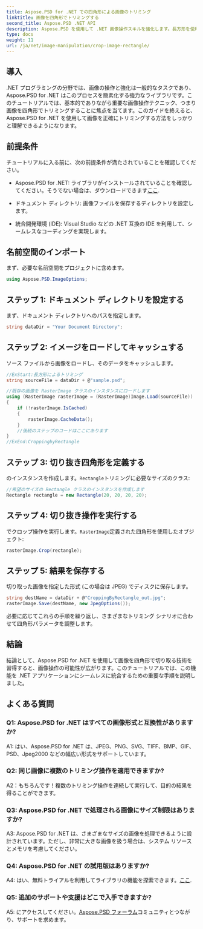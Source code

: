 ```yaml
---
title: Aspose.PSD for .NET での四角形による画像のトリミング
linktitle: 画像を四角形でトリミングする
second_title: Aspose.PSD .NET API
description: Aspose.PSD を使用して .NET 画像操作スキルを強化します。長方形を使用して正確に画像をトリミングする方法を段階的に学習します。
type: docs
weight: 11
url: /ja/net/image-manipulation/crop-image-rectangle/
---
```

## 導入

.NET プログラミングの分野では、画像の操作と強化は一般的なタスクであり、Aspose.PSD for .NET はこのプロセスを簡素化する強力なライブラリです。このチュートリアルでは、基本的でありながら重要な画像操作テクニック、つまり画像を四角形でトリミングすることに焦点を当てます。このガイドを終えると、Aspose.PSD for .NET を使用して画像を正確にトリミングする方法をしっかりと理解できるようになります。

## 前提条件

チュートリアルに入る前に、次の前提条件が満たされていることを確認してください。

-  Aspose.PSD for .NET: ライブラリがインストールされていることを確認してください。そうでない場合は、ダウンロードできます[ここ](https://releases.aspose.com/psd/net/).

- ドキュメント ディレクトリ: 画像ファイルを保存するディレクトリを設定します。

- 統合開発環境 (IDE): Visual Studio などの .NET 互換の IDE を利用して、シームレスなコーディングを実現します。

## 名前空間のインポート

まず、必要な名前空間をプロジェクトに含めます。

```csharp
using Aspose.PSD.ImageOptions;
```

## ステップ 1: ドキュメント ディレクトリを設定する

まず、ドキュメント ディレクトリへのパスを指定します。

```csharp
string dataDir = "Your Document Directory";
```

## ステップ 2: イメージをロードしてキャッシュする

ソース ファイルから画像をロードし、そのデータをキャッシュします。

```csharp
//ExStart:長方形によるトリミング
string sourceFile = dataDir + @"sample.psd";

//既存の画像を RasterImage クラスのインスタンスにロードします
using (RasterImage rasterImage = (RasterImage)Image.Load(sourceFile))
{
    if (!rasterImage.IsCached)
    {
        rasterImage.CacheData();
    }
    //後続のステップのコードはここにあります
}
//ExEnd:CroppingbyRectangle
```

## ステップ 3: 切り抜き四角形を定義する

のインスタンスを作成します。`Rectangle`トリミングに必要なサイズのクラス:

```csharp
//希望のサイズの Rectangle クラスのインスタンスを作成します
Rectangle rectangle = new Rectangle(20, 20, 20, 20);
```

## ステップ 4: 切り抜き操作を実行する

でクロップ操作を実行します。`RasterImage`定義された四角形を使用したオブジェクト:

```csharp
rasterImage.Crop(rectangle);
```

## ステップ 5: 結果を保存する

切り取った画像を指定した形式 (この場合は JPEG) でディスクに保存します。

```csharp
string destName = dataDir + @"CroppingByRectangle_out.jpg";
rasterImage.Save(destName, new JpegOptions());
```

必要に応じてこれらの手順を繰り返し、さまざまなトリミング シナリオに合わせて四角形パラメータを調整します。

## 結論

結論として、Aspose.PSD for .NET を使用して画像を四角形で切り取る技術を習得すると、画像操作の可能性が広がります。このチュートリアルでは、この機能を .NET アプリケーションにシームレスに統合するための重要な手順を説明しました。

## よくある質問

### Q1: Aspose.PSD for .NET はすべての画像形式と互換性がありますか?

A1: はい、Aspose.PSD for .NET は、JPEG、PNG、SVG、TIFF、BMP、GIF、PSD、Jpeg2000 などの幅広い形式をサポートしています。

### Q2: 同じ画像に複数のトリミング操作を適用できますか?

A2：もちろんです！複数のトリミング操作を連続して実行して、目的の結果を得ることができます。

### Q3: Aspose.PSD for .NET で処理される画像にサイズ制限はありますか?

A3: Aspose.PSD for .NET は、さまざまなサイズの画像を処理できるように設計されています。ただし、非常に大きな画像を扱う場合は、システム リソースとメモリを考慮してください。

### Q4: Aspose.PSD for .NET の試用版はありますか?

 A4: はい、無料トライアルを利用してライブラリの機能を探索できます。[ここ](https://releases.aspose.com/).

### Q5: 追加のサポートや支援はどこで入手できますか?

 A5: にアクセスしてください。[Aspose.PSD フォーラム](https://forum.aspose.com/c/psd/34)コミュニティとつながり、サポートを求めます。